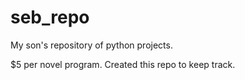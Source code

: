 # seb_repo
My son's repository of python projects.  

$5 per novel program.
Created this repo to keep track.  
